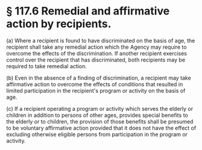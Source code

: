 # § 117.6   Remedial and affirmative action by recipients.

(a) Where a recipient is found to have discriminated on the basis of age, the recipient shall take any remedial action which the Agency may require to overcome the effects of the discrimination. If another recipient exercises control over the recipient that has discriminated, both recipients may be required to take remedial action.


(b) Even in the absence of a finding of discrimination, a recipient may take affirmative action to overcome the effects of conditions that resulted in limited participation in the recipient's program or activity on the basis of age.


(c) If a recipient operating a program or activity which serves the elderly or children in addition to persons of other ages, provides special benefits to the elderly or to children, the provision of those benefits shall be presumed to be voluntary affirmative action provided that it does not have the effect of excluding otherwise eligible persons from participation in the program or activity.




